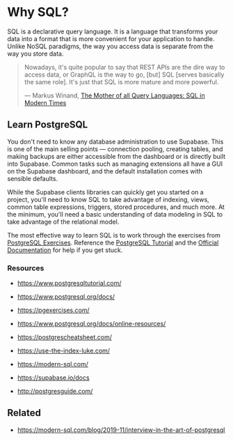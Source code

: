 # Why SQL?

SQL is a declarative query language. It is a language that transforms your data into a format that is more convenient for your application to handle. Unlike NoSQL paradigms, the way you access data is separate from the way you store data.

> Nowadays, it's quite popular to say that REST APIs are the dire way to access data, or GraphQL is the way to go, [but] SQL [serves basically the same role]. It's just that SQL is more mature and more powerful.
>
> &mdash; Markus Winand, [The Mother of all Query Languages: SQL in Modern Times](https://www.youtube.com/watch?v=swR33jIhW8Q)

## Learn PostgreSQL

You don't need to know any database administration to use Supabase. This is one of the main selling points — connection pooling, creating tables, and making backups are either accessible from the dashboard or is directly built into Supabase. Common tasks such as managing extensions all have a GUI on the Supabase dashboard, and the default installation comes with sensible defaults.

While the Supabase clients libraries can quickly get you started on a project, you'll need to know SQL to take advantage of indexing, views, common table expressions, triggers, stored procedures, and much more. At the minimum, you'll need a basic understanding of data modeling in SQL to take advantage of the relational model.

The most effective way to learn SQL is to work through the exercises from [PostgreSQL Exercises](https://pgexercises.com/gettingstarted.html). Reference the [PostgreSQL Tutorial](https://www.postgresqltutorial.com/) and the [Official Documentation](https://www.postgresql.org/docs/current/) for help if you get stuck.

### Resources

- https://www.postgresqltutorial.com/
- https://www.postgresql.org/docs/
- https://pgexercises.com/

- https://www.postgresql.org/docs/online-resources/
- https://postgrescheatsheet.com/
- https://use-the-index-luke.com/
- https://modern-sql.com/
- https://supabase.io/docs
- http://postgresguide.com/

<!-- ## Next Steps

[Connect to Supabase](/docs/gtting-started/database-connection) -->

## Related

- https://modern-sql.com/blog/2019-11/interview-in-the-art-of-postgresql
